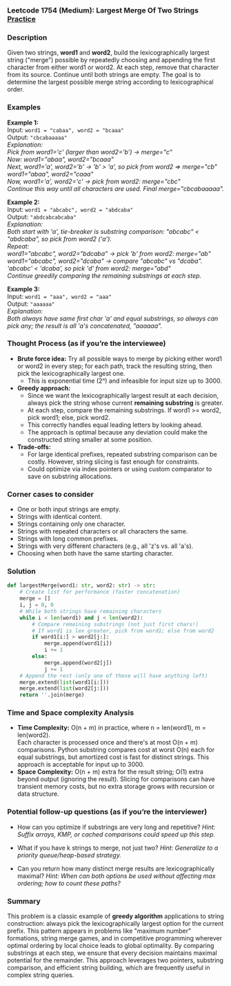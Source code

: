 ### Leetcode 1754 (Medium): Largest Merge Of Two Strings [Practice](https://leetcode.com/problems/largest-merge-of-two-strings)

### Description  
Given two strings, **word1** and **word2**, build the lexicographically largest string ("merge") possible by repeatedly choosing and appending the first character from either word1 or word2. At each step, remove that character from its source. Continue until both strings are empty. The goal is to determine the largest possible merge string according to lexicographical order.

### Examples  

**Example 1:**  
Input: `word1 = "cabaa", word2 = "bcaaa"`  
Output: `"cbcabaaaaa"`  
*Explanation:  
Pick from word1='c' (larger than word2='b') → merge="c"  
Now: word1="abaa", word2="bcaaa"  
Next, word1='a', word2='b' → 'b' > 'a', so pick from word2 ⇒ merge="cb"  
word1="abaa", word2="caaa"  
Now, word1='a', word2='c' → pick from word2: merge="cbc"  
Continue this way until all characters are used. Final merge="cbcabaaaaa".*

**Example 2:**  
Input: `word1 = "abcabc", word2 = "abdcaba"`  
Output: `"abdcabcabcaba"`  
*Explanation:  
Both start with 'a', tie-breaker is substring comparison: "abcabc" < "abdcaba", so pick from word2 ('a').  
Repeat:  
word1="abcabc", word2="bdcaba" → pick 'b' from word2: merge="ab"  
word1="abcabc", word2="dcaba" → compare "abcabc" vs "dcaba".  
'abcabc' < 'dcaba', so pick 'd' from word2: merge="abd"  
Continue greedily comparing the remaining substrings at each step.*

**Example 3:**  
Input: `word1 = "aaa", word2 = "aaa"`  
Output: `"aaaaaa"`  
*Explanation:  
Both always have same first char 'a' and equal substrings, so always can pick any; the result is all 'a's concatenated, "aaaaaa".*

### Thought Process (as if you’re the interviewee)  
- **Brute force idea:** Try all possible ways to merge by picking either word1 or word2 in every step; for each path, track the resulting string, then pick the lexicographically largest one.  
  - This is exponential time (2ⁿ) and infeasible for input size up to 3000.
- **Greedy approach:**  
  - Since we want the lexicographically largest result at each decision, always pick the string whose current **remaining substring** is greater.
  - At each step, compare the remaining substrings. If word1 >= word2, pick word1; else, pick word2.  
  - This correctly handles equal leading letters by looking ahead.
  - The approach is optimal because any deviation could make the constructed string smaller at some position.
- **Trade-offs:**  
  - For large identical prefixes, repeated substring comparison can be costly. However, string slicing is fast enough for constraints.
  - Could optimize via index pointers or using custom comparator to save on substring allocations.

### Corner cases to consider  
- One or both input strings are empty.
- Strings with identical content.
- Strings containing only one character.
- Strings with repeated characters or all characters the same.
- Strings with long common prefixes.
- Strings with very different characters (e.g., all 'z's vs. all 'a's).
- Choosing when both have the same starting character.

### Solution

```python
def largestMerge(word1: str, word2: str) -> str:
    # Create list for performance (faster concatenation)
    merge = []
    i, j = 0, 0
    # While both strings have remaining characters
    while i < len(word1) and j < len(word2):
        # Compare remaining substrings (not just first chars!)
        # If word1 is lex greater, pick from word1; else from word2
        if word1[i:] > word2[j:]:
            merge.append(word1[i])
            i += 1
        else:
            merge.append(word2[j])
            j += 1
    # Append the rest (only one of these will have anything left)
    merge.extend(list(word1[i:]))
    merge.extend(list(word2[j:]))
    return ''.join(merge)
```

### Time and Space complexity Analysis  

- **Time Complexity:** O(n + m) in practice, where n = len(word1), m = len(word2).  
  Each character is processed once and there's at most O(n + m) comparisons. Python substring compares cost at worst O(n) each for equal substrings, but amortized cost is fast for distinct strings. This approach is acceptable for input up to 3000.
- **Space Complexity:** O(n + m) extra for the result string; O(1) extra beyond output (ignoring the result). Slicing for comparisons can have transient memory costs, but no extra storage grows with recursion or data structure.

### Potential follow-up questions (as if you’re the interviewer)  

- How can you optimize if substrings are very long and repetitive?
  *Hint: Suffix arrays, KMP, or cached comparisons could speed up this step.*

- What if you have k strings to merge, not just two?
  *Hint: Generalize to a priority queue/heap-based strategy.*

- Can you return how many distinct merge results are lexicographically maximal?
  *Hint: When can both options be used without affecting max ordering; how to count these paths?*

### Summary
This problem is a classic example of **greedy algorithm** applications to string construction: always pick the lexicographically largest option for the current prefix. This pattern appears in problems like "maximum number" formations, string merge games, and in competitive programming wherever optimal ordering by local choice leads to global optimality. By comparing substrings at each step, we ensure that every decision maintains maximal potential for the remainder. This approach leverages two pointers, substring comparison, and efficient string building, which are frequently useful in complex string queries.